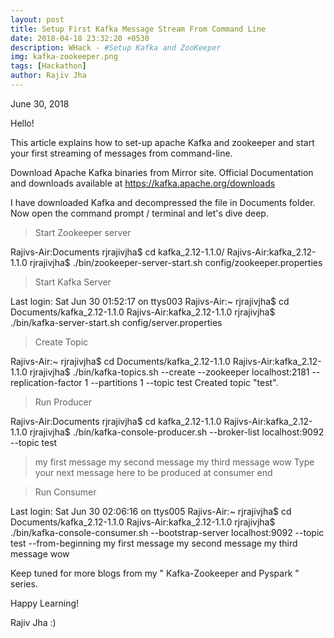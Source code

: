 ```yaml
---
layout: post
title: Setup First Kafka Message Stream From Command Line 
date: 2018-04-18 23:32:20 +0530
description: WHack - #Setup Kafka and ZooKeeper
img: kafka-zookeeper.png 
tags: [Hackathon]
author: Rajiv Jha
---
```

June 30, 2018

Hello!

This article explains how to set-up apache Kafka and zookeeper and start your first streaming of messages from command-line.

Download Apache Kafka binaries from Mirror site. Official Documentation and downloads available at https://kafka.apache.org/downloads

I have downloaded Kafka and decompressed the file in Documents folder. Now open the command prompt / terminal and let's dive deep.

> Start Zookeeper server

Rajivs-Air:Documents rjrajivjha$ cd kafka_2.12-1.1.0/
Rajivs-Air:kafka_2.12-1.1.0 rjrajivjha$ ./bin/zookeeper-server-start.sh config/zookeeper.properties

> Start Kafka Server 


Last login: Sat Jun 30 01:52:17 on ttys003
Rajivs-Air:~ rjrajivjha$ cd Documents/kafka_2.12-1.1.0
Rajivs-Air:kafka_2.12-1.1.0 rjrajivjha$ ./bin/kafka-server-start.sh config/server.properties


> Create Topic 

Rajivs-Air:~ rjrajivjha$ cd Documents/kafka_2.12-1.1.0
Rajivs-Air:kafka_2.12-1.1.0 rjrajivjha$ ./bin/kafka-topics.sh --create --zookeeper localhost:2181 --replication-factor 1 --partitions 1 --topic test
Created topic "test".


> Run Producer

Rajivs-Air:Documents rjrajivjha$ cd kafka_2.12-1.1.0
Rajivs-Air:kafka_2.12-1.1.0 rjrajivjha$ ./bin/kafka-console-producer.sh --broker-list localhost:9092 --topic test
>my first message
>my second message
>my third message
>wow
>Type your next message here to be produced at consumer end


> Run Consumer 


Last login: Sat Jun 30 02:06:16 on ttys005
Rajivs-Air:~ rjrajivjha$ cd Documents/kafka_2.12-1.1.0
Rajivs-Air:kafka_2.12-1.1.0 rjrajivjha$ ./bin/kafka-console-consumer.sh --bootstrap-server localhost:9092 --topic test --from-beginning
my first message
my second message
my third message
wow

Keep tuned for more blogs from my " Kafka-Zookeeper and Pyspark " series.

Happy Learning!

Rajiv Jha :) 
